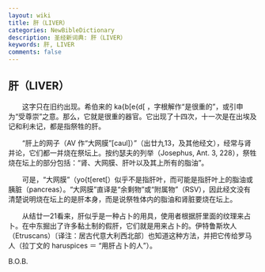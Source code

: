 ```yaml
---
layout: wiki
title: 肝（LIVER）
categories: NewBibleDictionary
description: 圣经新词典: 肝（LIVER）
keywords: 肝, LIVER
comments: false
---
```


## 肝（LIVER）

　　这字只在旧约出现。希伯来的 ka{b[e{d[ ，字根解作“是很重的”，或引申为“受尊崇”之意。那么，它就是很重的器官。它出现了十四次，十一次是在出埃及记和利未记，都是指祭牲的肝。

　　“肝上的网子（AV 作“大网膜”[caul]）”（出廿九13，及其他经文），经常与肾并论，它们都一并烧在祭坛上。按约瑟夫的列举（Josephus, Ant. 3, 228），祭牲烧在坛上的部分包括：“肾、大网膜、肝叶以及其上所有的脂油”。

　　可是，“大网膜”（yo{t[eret[）似乎不是指肝叶，而可能是指肝叶上的脂油或胰脏（pancreas）。“大网膜”直译是“余剩物”或“附属物”（RSV），因此经文没有清楚说明烧在坛上的是肝本身，而是说祭牲体内的脂油和肾脏要烧在坛上。

　　从结廿一21看来，肝似乎是一种占卜的用具，使用者根据肝里面的纹理来占卜。在中东掘出了许多黏土制的假肝，它们就是用来占卜的。伊特鲁斯坎人（Etruscans）〔译注：居古代意大利西北部〕也知道这种方法，并把它传给罗马人（拉丁文的 haruspices ＝ “用肝占卜的人”）。

B.O.B.








